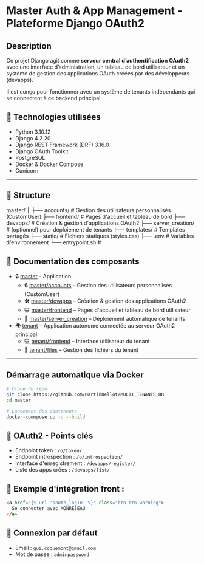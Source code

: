# Master Auth & App Management - Plateforme Django OAuth2

## Description

Ce projet Django agit comme **serveur central d’authentification OAuth2** avec une interface d’administration, un tableau de bord utilisateur et un système de gestion des applications OAuth créées par des développeurs (devapps).

Il est conçu pour fonctionner avec un système de tenants indépendants qui se connectent à ce backend principal.


## 🔧 Technologies utilisées

- Python 3.10.12
- Django 4.2.20
- Django REST Framework (DRF) 3.16.0
- Django OAuth Toolkit
- PostgreSQL
- Docker & Docker Compose
- Gunicorn

---


## 📁 Structure
master/ │ ├── accounts/ # Gestion des utilisateurs personnalisés (CustomUser) ├── frontend/ # Pages d'accueil et tableau de bord ├── devapps/ # Création & gestion d'applications OAuth2 ├── server_creation/ # (optionnel) pour déploiement de tenants ├── templates/ # Templates partagés ├── static/ # Fichiers statiques (styles.css) ├── .env # Variables d'environnement └── entrypoint.sh #


## 📘 Documentation des composants

- 🔒 [master](https://github.com/MartinBellot/MULTI_TENANTS_DB/blob/main/master/) - Application 
  - 🔒 [master/accounts](https://github.com/MartinBellot/MULTI_TENANTS_DB/blob/main/master/accounts/) – Gestion des utilisateurs personnalisés (CustomUser)
  - 🛠️ [master/devapps](https://github.com/MartinBellot/MULTI_TENANTS_DB/blob/main/master/devapps/) – Création & gestion des applications OAuth2
  - 💻 [master/frontend](https://github.com/MartinBellot/MULTI_TENANTS_DB/blob/main/master/frontend/) – Pages d'accueil et tableau de bord utilisateur
  - 🚀 [master/server_creation](https://github.com/MartinBellot/MULTI_TENANTS_DB/blob/main/master/server_creation/) – Déploiement automatique de tenants
- 🌍 [tenant](https://github.com/MartinBellot/MULTI_TENANTS_DB/blob/main/tenant/) – Application autonome connectée au serveur OAuth2 principal
  - 💻 [tenant/frontend](https://github.com/MartinBellot/MULTI_TENANTS_DB/blob/main/tenant/frontend/) – Interface utilisateur du tenant
  - 📁 [tenant/files](https://github.com/MartinBellot/MULTI_TENANTS_DB/blob/main/tenant/files/) – Gestion des fichiers du tenant

---

## Démarrage automatique via Docker
```bash
# Clone du repo
git clone https://github.com/MartinBellot/MULTI_TENANTS_DB
cd master

# Lancement des conteneurs
docker-commpose up -d --build
```

## 🔐 OAuth2 - Points clés

- Endpoint token : `/o/token/`
- Endpoint introspection : `/o/introspection/`
- Interface d'enregistrement : `/devapps/register/`
- Liste des apps crées : `/devapps/list/`


## 🧪 Exemple d'intégration front :
```html
<a href="{% url 'oauth_login' %}" class="btn btn-warning">
  Se connecter avec MONRESEAU
</a>
``` 

## 🧑 Connexion par défaut

- Email : `gui.coquemont@gmail.com`
- Mot de passe : `adminpassword`
